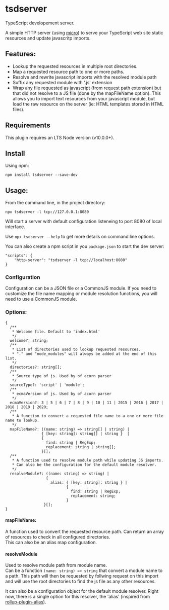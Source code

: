 # tsdserver

TypeScript developement server.

A simple HTTP server (using [micro](https://github.com/zeit/micro)) to serve your TypeScript web site static resources
and update javascritp imports.

## Features:

- Lookup the requested resources in multiple root directories.
- Map a requested resource path to one or more paths.
- Resolve and rewrite javascript imports with the resolved module path
- Suffix any requested module with '.js' extension
- Wrap any file requested as javascript (from request path extension) but that did not resolve to a JS file (done by the
  mapFileName option). This allows you to import text resources from your javascript module, but load the raw resource
  on the server (ie: HTML templates stored in HTML files).

## Requirements

This plugin requires an LTS Node version (v10.0.0+).

## Install

Using npm:

```
npm install tsdserver --save-dev
```

## Usage:

From the command line, in the project directory:

```
npx tsdserver -l tcp://127.0.0.1:8080
```

Will start a server with default configuration listeneing to port 8080 of local interface.

Use `npx tsdserver --help` to get more details on command line options.

You can also create a npm script in you `package.json` to start the dev server:

```
"scripts": {
    "http-server": "tsdserver -l tcp://localhost:8080"
}
```

### Configuration

Configuration can be a JSON file or a CommonJS module. If you need to customize the file name mapping or module
resolution functions, you will need to use a CommonJS module.

### Options:

```
{
  /**
   * Welcome file. Default to 'index.html'
   */
  welcome?: string;
  /**
   * List of directories used to lookup requested resources.
   * "." and "node_modules" will always be added at the end of this list.
   */
  directories?: string[];
  /**
   * Source type of js. Used by of acorn parser
   */
  sourceType?: 'script' | 'module';
  /**
   * ecmaVersion of js. Used by of acorn parser
   */
  ecmaVersion?: 3 | 5 | 6 | 7 | 8 | 9 | 10 | 11 | 2015 | 2016 | 2017 | 2018 | 2019 | 2020;
  /**
   * A function to convert a requested file name to a one or more file name to lookup.
   */
  mapFileName?: ((name: string) => string[] | string) |
                { [key: string]: string[] | string }  |
                {
                  find: string | RegExp;
                  replacement: string | string[];
                }[];
  /**
   * A function used to resolve module path while updating JS imports.
   * Can also be the configuration for the default module resolver.
   */
  resolveModule?: ((name: string) => string) |
                  {
                    alias: { [key: string]: string } |
                           {
                             find: string | RegExp;
                             replacement: string;
                           }
                 }[];
}
```

#### mapFileName:

A function used to convert the requested resource path. Can return an array of resources to check in all configured
directories.  
This can also be an alias map configuration.

#### resolveModule

Used to resolve module path from module name.  
Can be a function `(name: string) => string` that convert a module name to a path. This path will then be requested by
follwing request on this import and will use the root directories to find the js file as any other resources.

It can also be a configuration object for the default module resolver. Right now, there is a single option for this
resolver, the 'alias' (inspired from
[rollup-plugin-alias](https://github.com/rollup/plugins/tree/master/packages/alias#readme)).
